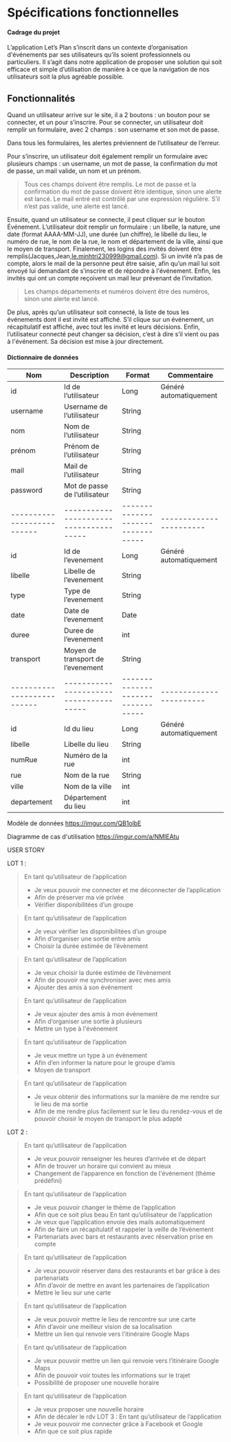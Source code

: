 **Spécifications fonctionnelles**
======

#### Cadrage du projet

L’application Let’s Plan s’inscrit dans un contexte d’organisation d'événements par ses utilisateurs qu’ils soient professionnels ou particuliers. Il s’agit dans notre application de proposer une solution qui soit efficace et simple d’utilisation de manière à ce que la navigation de nos utilisateurs soit la plus agréable possible.

## Fonctionnalités

Quand un utilisateur arrive sur le site, il a 2 boutons : un bouton pour se connecter, et un pour s’inscrire. 
Pour se connecter, un utilisateur doit remplir un formulaire, avec 2 champs : son username et son mot de passe.

Dans tous les formulaires, les alertes préviennent de l’utilisateur de l’erreur. 

Pour s’inscrire, un utilisateur doit également remplir un formulaire avec plusieurs champs : un username, un mot de passe, la confirmation du mot de passe, un mail valide, un nom et un prénom. 
> Tous ces champs doivent être remplis. Le mot de passe et la confirmation du mot de passe doivent être identique, sinon une alerte est lancé. Le mail entré est contrôlé par une expression régulière. S’il n’est pas valide, une alerte est lancé. 

Ensuite, quand un utilisateur se connecte, il peut cliquer sur le bouton Événement. L’utilisateur doit remplir un formulaire : un libelle, la nature, une date (format AAAA-MM-JJ), une durée (un chiffre), le libellé du lieu, le numéro de rue, le nom de la rue, le nom et département de la ville, ainsi que le moyen de transport. Finalement, les logins des invités doivent être remplis(Jacques,Jean,le.minhtri230999@gmail.com). 
Si un invité n’a pas de compte, alors le mail de la personne peut être saisie, afin qu’un mail lui soit envoyé lui demandant de s’inscrire et de répondre à l'événement. Enfin, les invités qui ont un compte reçoivent un mail leur prévenant de l’invitation. 
> Les champs départements et numéros doivent être des numéros, sinon une alerte est lancé.


De plus, après qu’un utilisateur soit connecté, la liste de tous les événements dont il est invité est affiché. S’il clique sur un événement, un récapitulatif est affiché, avec tout les invité et leurs décisions. Enfin, l’utilisateur connecté peut changer sa décision, c’est à dire s’il vient ou pas à l'événement. Sa décision est mise à jour directement.  

#### Dictionnaire de données

| Nom                        | Description                            | Format                            | Commentaire             |
| -------------------------- | -------------------------------------- | --------------------------------- | ----------------------- |
|id                          | Id de l’utilisateur                    | Long                              | Généré automatiquement  |
|username                    | Username de l’utilisateur              | String                            |                         |
|nom                         | Nom de l’utilisateur                   | String                            |                         |
|prénom                      | Prénom de l’utilisateur                | String                            |                         |
|mail                        | Mail de l’utilisateur                  | String                            |                         |
|password                    | Mot de passe de l’utilisateur          | String                            |                         |
| -------------------------- | -------------------------------------- | --------------------------------- | ----------------------- |
|id                          | Id de l’evenement                      | Long                              | Généré automatiquement  |
|libelle                     | Libelle  de l’evenement                | String                            |                         |
|type                        | Type de l’evenement                    | String                            |                         |
|date                        | Date de l’evenement                    | Date                              |                         |
|duree                       | Duree de l’evenement                   | int                               |                         |
|transport                   | Moyen de transport de l’evenement      | String                            |                         |
| -------------------------- | -------------------------------------- | --------------------------------- | ----------------------- |
|id                          | Id du lieu                             | Long                              | Généré automatiquement  |
|libelle                     | Libelle du lieu                        | String                            |                         |
|numRue                      | Numéro de la rue                       | int                               |                         |
|rue                         | Nom de la rue                          | String                            |                         |
|ville                       | Nom de la ville                        | int                               |                         |
|departement                 | Département du lieu                    | int                               |                         |

Modèle de données
https://imgur.com/QB1olbE

Diagramme de cas d'utilisation
https://imgur.com/a/NMIEAtu


USER STORY

LOT 1 :
> En tant qu’utilisateur de l’application
> - Je veux pouvoir me connecter et me déconnecter de l’application
> - Afin de préserver ma vie privée
> - Vérifier disponibilitées d’un groupe

> En tant qu’utilisateur de l’application
> - Je veux vérifier les disponibilitées d’un groupe
> - Afin d’organiser une sortie entre amis
> - Choisir la durée estimée de l’évènement

> En tant qu’utilisateur de l’application
> - Je veux choisir la durée estimée de l’évènement
> - Afin de pouvoir me synchroniser avec mes amis
> - Ajouter des amis à son événement

> En tant qu’utilisateur de l’application
> - Je veux ajouter des amis à mon évènement
> - Afin d’organiser une sortie à plusieurs
> - Mettre un type à l'événement

> En tant qu’utilisateur de l’application
> - Je veux mettre un type à un évènement
> - Afin d’en informer la nature pour le groupe d’amis
> - Moyen de transport

> En tant qu’utilisateur de l’application
> - Je veux obtenir des informations sur la manière de me rendre sur le lieu de
ma sortie
> - Afin de me rendre plus facilement sur le lieu du rendez-vous et de pouvoir
choisir le moyen de transport le plus adapté

LOT 2 :

> En tant qu’utilisateur de l’application
> - Je veux pouvoir renseigner les heures d’arrivée et de départ
> - Afin de trouver un horaire qui convient au mieux
> - Changement de l’apparence en fonction de l'événement (thème
prédéfini)

> En tant qu’utilisateur de l’application
> - Je veux pouvoir changer le thème de l’application
> - Afin que ce soit plus beau
> En tant qu’utilisateur de l’application
> - Je veux que l’application envoie des mails automatiquement
> - Afin de faire un récapitulatif et rappeler la veille de l’évènement
> - Partenariats avec bars et restaurants avec réservation prise en
compte

> En tant qu’utilisateur de l’application
> - Je veux pouvoir réserver dans des restaurants et bar grâce à des
partenariats
> - Afin d’avoir de mettre en avant les partenaires de l’application
> - Mettre le lieu sur une carte

> En tant qu’utilisateur de l’application
> - Je veux pouvoir mettre le lieu de rencontre sur une carte
> - Afin d’avoir une meilleur vision de sa localisation
> - Mettre un lien qui renvoie vers l’itinéraire Google Maps

> En tant qu’utilisateur de l’application
> - Je veux pouvoir mettre un lien qui renvoie vers l’itinéraire Google Maps
> - Afin de pouvoir voir toutes les informations sur le trajet
> - Possibilité de proposer une nouvelle horaire

> En tant qu’utilisateur de l’application
> - Je veux proposer une nouvelle horaire
> - Afin de décaler le rdv
LOT 3 :
> En tant qu’utilisateur de l’application
> - Je veux pouvoir me connecter grâce à Facebook et Google
> - Afin que ce soit plus rapide

